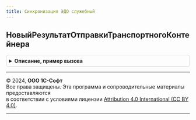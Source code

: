 ```yaml
---
title: Синхронизация ЭДО служебный
---
```



## НовыйРезультатОтправкиТранспортногоКонтейнера
<details style="margin: 1em 0; padding: 0.5em; border: 1px solid #ccc; border-radius: 6px;">

<summary style="font-weight: bold; cursor: pointer;">Описание, пример вызова</summary>

```bsl

// Возвращает результат отправки транспортного контейнера.
//
// Возвращаемое значение:
//  Структура:
// * Успех - Булево
// * ОшибкаПередачи - Неопределено
Функция НовыйРезультатОтправкиТранспортногоКонтейнера() Экспорт
```

Пример вызова
```bsl
Результат = СинхронизацияЭДОСлужебный.НовыйРезультатОтправкиТранспортногоКонтейнера() 
```
</details>

---

© 2024, **ООО 1С-Софт**  
Все права защищены. Эта программа и сопроводительные материалы предоставляются  
в соответствии с условиями лицензии [Attribution 4.0 International (CC BY 4.0)](https://creativecommons.org/licenses/by/4.0/legalcode).

---
